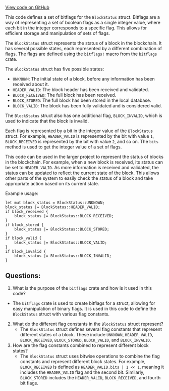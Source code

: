 [View code on GitHub](https://github.com/nervosnetwork/ckb/sync/src/block_status.rs)

This code defines a set of bitflags for the `BlockStatus` struct. Bitflags are a way of representing a set of boolean flags as a single integer value, where each bit in the integer corresponds to a specific flag. This allows for efficient storage and manipulation of sets of flags.

The `BlockStatus` struct represents the status of a block in the blockchain. It has several possible states, each represented by a different combination of flags. The flags are defined using the `bitflags!` macro from the `bitflags` crate.

The `BlockStatus` struct has five possible states:

- `UNKNOWN`: The initial state of a block, before any information has been received about it.
- `HEADER_VALID`: The block header has been received and validated.
- `BLOCK_RECEIVED`: The full block has been received.
- `BLOCK_STORED`: The full block has been stored in the local database.
- `BLOCK_VALID`: The block has been fully validated and is considered valid.

The `BlockStatus` struct also has one additional flag, `BLOCK_INVALID`, which is used to indicate that the block is invalid.

Each flag is represented by a bit in the integer value of the `BlockStatus` struct. For example, `HEADER_VALID` is represented by the bit with value `1`, `BLOCK_RECEIVED` is represented by the bit with value `2`, and so on. The `bits` method is used to get the integer value of a set of flags.

This code can be used in the larger project to represent the status of blocks in the blockchain. For example, when a new block is received, its status can be set to `HEADER_VALID`. As more information is received and validated, the status can be updated to reflect the current state of the block. This allows other parts of the system to easily check the status of a block and take appropriate action based on its current state.

Example usage:

```
let mut block_status = BlockStatus::UNKNOWN;
block_status |= BlockStatus::HEADER_VALID;
if block_received {
    block_status |= BlockStatus::BLOCK_RECEIVED;
}
if block_stored {
    block_status |= BlockStatus::BLOCK_STORED;
}
if block_valid {
    block_status |= BlockStatus::BLOCK_VALID;
}
if block_invalid {
    block_status |= BlockStatus::BLOCK_INVALID;
}
```
## Questions: 
 1. What is the purpose of the `bitflags` crate and how is it used in this code?
   - The `bitflags` crate is used to create bitflags for a struct, allowing for easy manipulation of binary flags. It is used in this code to define the `BlockStatus` struct with various flag constants.
2. What do the different flag constants in the `BlockStatus` struct represent?
   - The `BlockStatus` struct defines several flag constants that represent different states of a block. These include `UNKNOWN`, `HEADER_VALID`, `BLOCK_RECEIVED`, `BLOCK_STORED`, `BLOCK_VALID`, and `BLOCK_INVALID`.
3. How are the flag constants combined to represent different block states?
   - The `BlockStatus` struct uses bitwise operations to combine the flag constants and represent different block states. For example, `BLOCK_RECEIVED` is defined as `HEADER_VALID.bits | 1 << 1`, meaning it includes the `HEADER_VALID` flag and the second bit. Similarly, `BLOCK_STORED` includes the `HEADER_VALID`, `BLOCK_RECEIVED`, and fourth bit flags.